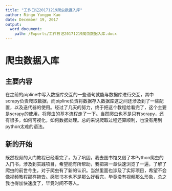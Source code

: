 ```yaml
---
title: "工作日记20171219爬虫数据入库"
author: Ringo Yungpo Kao
date: December 19, 2017
output:
  word_document:
    path: /Exports/工作日记20171219爬虫数据入库.docx
---
```


# 爬虫数据入库

## 主要内容
在之前的pipline中写入数据库交互的一些语句就能与数据库进行交互，其中scrapy负责爬取数据，而pipline负责将数据存入数据库这之间还涉及到了一些配置，以及迭代器的使用。经过了几天的努力，终于把这个教程给看完了，这个主要是scrapy的使用，将爬虫的基本流程走了一下。当然爬虫也不是只有scrapy，还有很多，如何可视化，如何数据处理。总的来说爬取过程还算顺利，也没有用到python太难的语法。


## 新的开始
既然视频的入门教程已经看完了，为了巩固，我去图书馆又借了本Python爬虫的入门书，涉及到实践项目，希望能有所帮助，我把第一章快速浏览了一遍，了解了爬虫的前世今生，对于爬虫有了新的认识。当然里面也涉及了实际项目，希望不会像视频教程那样拖沓。感觉书本也不是那么好看完，毕竟没有视频那么形象，总之我也得加快速度了，毕竟时间不等人。